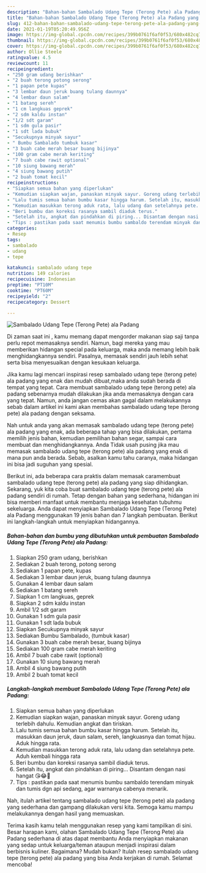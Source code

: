 ```yaml
---
description: "Bahan-bahan Sambalado Udang Tepe (Terong Pete) ala Padang yang enak Untuk Jualan"
title: "Bahan-bahan Sambalado Udang Tepe (Terong Pete) ala Padang yang enak Untuk Jualan"
slug: 412-bahan-bahan-sambalado-udang-tepe-terong-pete-ala-padang-yang-enak-untuk-jualan
date: 2021-01-19T05:20:49.956Z
image: https://img-global.cpcdn.com/recipes/399b0761f6af0f53/680x482cq70/sambalado-udang-tepe-terong-pete-ala-padang-foto-resep-utama.jpg
thumbnail: https://img-global.cpcdn.com/recipes/399b0761f6af0f53/680x482cq70/sambalado-udang-tepe-terong-pete-ala-padang-foto-resep-utama.jpg
cover: https://img-global.cpcdn.com/recipes/399b0761f6af0f53/680x482cq70/sambalado-udang-tepe-terong-pete-ala-padang-foto-resep-utama.jpg
author: Ollie Steele
ratingvalue: 4.5
reviewcount: 11
recipeingredient:
- "250 gram udang berishkan"
- "2 buah terong potong serong"
- "1 papan pete kupas"
- "3 lembar daun jeruk buang tulang daunnya"
- "4 lembar daun salam"
- "1 batang sereh"
- "1 cm langkuas geprek"
- "2 sdm kaldu instan"
- "1/2 sdt garam"
- "1 sdm gula pasir"
- "1 sdt lada bubuk"
- "Secukupnya minyak sayur"
- " Bumbu Sambalado tumbuk kasar"
- "3 buah cabe merah besar buang bijinya"
- "100 gram cabe merah keriting"
- "7 buah cabe rawit optional"
- "10 siung bawang merah"
- "4 siung bawang putih"
- "2 buah tomat kecil"
recipeinstructions:
- "Siapkan semua bahan yang diperlukan"
- "Kemudian siapkan wajan, panaskan minyak sayur. Goreng udang terlebih dahulu. Kemudian angkat dan tiriskan."
- "Lalu tumis semua bahan bumbu kasar hingga harum. Setelah itu, masukkan daun jeruk, daun salam, sereh, langkuasnya dan tomat hijau. Aduk hingga rata."
- "Kemudian masukkan terong aduk rata, lalu udang dan setelahnya pete. Aduh kembali hingga rata"
- "Beri bumbu dan koreksi rasanya sambil diaduk terus."
- "Setelah itu, angkat dan pindahkan di piring... Disantam dengan nasi hangat 😘😂🤤"
- "Tips : pastikan pada saat menumis bumbu sambaldo terendam minyak dan tumis dgn api sedang, agar warnanya cabenya menarik."
categories:
- Resep
tags:
- sambalado
- udang
- tepe

katakunci: sambalado udang tepe 
nutrition: 149 calories
recipecuisine: Indonesian
preptime: "PT10M"
cooktime: "PT60M"
recipeyield: "2"
recipecategory: Dessert

---
```



![Sambalado Udang Tepe (Terong Pete) ala Padang](https://img-global.cpcdn.com/recipes/399b0761f6af0f53/680x482cq70/sambalado-udang-tepe-terong-pete-ala-padang-foto-resep-utama.jpg)

Di zaman  saat ini , kamu memang dapat mengorder makanan siap saji tanpa perlu repot memasaknya sendiri. Namun, bagi mereka yang mau memberikan hidangan special pada keluarga, maka anda memang lebih baik menghidangkannya sendiri. Pasalnya, memasak sendiri jauh lebih sehat serta bisa menyesuaikan dengan kesukaan keluarga.

Jika kamu lagi mencari inspirasi resep sambalado udang tepe (terong pete) ala padang yang enak dan mudah dibuat,maka anda sudah berada di tempat yang tepat. Cara membuat sambalado udang tepe (terong pete) ala padang  sebenarnya mudah dilakukan jika anda memasaknya dengan cara yang tepat. Namun, anda jangan cemas akan gagal dalam melakukannya 
sebab dalam artikel ini kami akan membahas sambalado udang tepe (terong pete) ala padang dengan seksama.  



Nah untuk anda yang akan memasak sambalado udang tepe (terong pete) ala padang yang enak, ada beberapa tahap yang bisa dilakukan, pertama memilih jenis bahan, kemudian pemilihan bahan segar, sampai cara membuat dan menghidangkannya. Anda Tidak usah pusing jika mau memasak sambalado udang tepe (terong pete) ala padang yang enak di mana pun anda berada. Sebab, asalkan kamu  tahu caranya, maka hidangan ini bisa jadi suguhan yang spesial.

Berikut ini, ada beberapa cara praktis  dalam memasak caramembuat sambalado udang tepe (terong pete) ala padang yang siap dihidangkan. Sekarang, yuk kita coba buat sambalado udang tepe (terong pete) ala padang sendiri di rumah. Tetap dengan bahan yang sederhana, hidangan ini bisa memberi manfaat untuk membantu menjaga kesehatan tubuhmu sekeluarga. Anda dapat menyiapkan Sambalado Udang Tepe (Terong Pete) ala Padang menggunakan 19 jenis bahan dan 7 langkah pembuatan. Berikut ini langkah-langkah untuk menyiapkan hidangannya.

<!--inarticleads1-->

##### Bahan-bahan dan bumbu yang dibutuhkan untuk pembuatan Sambalado Udang Tepe (Terong Pete) ala Padang:

1. Siapkan 250 gram udang, berishkan
1. Sediakan 2 buah terong, potong serong
1. Sediakan 1 papan pete, kupas
1. Sediakan 3 lembar daun jeruk, buang tulang daunnya
1. Gunakan 4 lembar daun salam
1. Sediakan 1 batang sereh
1. Siapkan 1 cm langkuas, geprek
1. Siapkan 2 sdm kaldu instan
1. Ambil 1/2 sdt garam
1. Gunakan 1 sdm gula pasir
1. Gunakan 1 sdt lada bubuk
1. Siapkan Secukupnya minyak sayur
1. Sediakan  Bumbu Sambalado, (tumbuk kasar)
1. Gunakan 3 buah cabe merah besar, buang bijinya
1. Sediakan 100 gram cabe merah keriting
1. Ambil 7 buah cabe rawit (optional)
1. Gunakan 10 siung bawang merah
1. Ambil 4 siung bawang putih
1. Ambil 2 buah tomat kecil




<!--inarticleads2-->

##### Langkah-langkah membuat Sambalado Udang Tepe (Terong Pete) ala Padang:

1. Siapkan semua bahan yang diperlukan
1. Kemudian siapkan wajan, panaskan minyak sayur. Goreng udang terlebih dahulu. Kemudian angkat dan tiriskan.
1. Lalu tumis semua bahan bumbu kasar hingga harum. Setelah itu, masukkan daun jeruk, daun salam, sereh, langkuasnya dan tomat hijau. Aduk hingga rata.
1. Kemudian masukkan terong aduk rata, lalu udang dan setelahnya pete. Aduh kembali hingga rata
1. Beri bumbu dan koreksi rasanya sambil diaduk terus.
1. Setelah itu, angkat dan pindahkan di piring... Disantam dengan nasi hangat 😘😂🤤
1. Tips : pastikan pada saat menumis bumbu sambaldo terendam minyak dan tumis dgn api sedang, agar warnanya cabenya menarik.




Nah, itulah artikel tentang  sambalado udang tepe (terong pete) ala padang  yang sederhana dan gampang dilakukan versi kita. Semoga kamu mampu melakukannya dengan hasil yang memuaskan. 

Terima kasih kamu telah menggunakan resep yang kami tampilkan di sini. Besar harapan kami, olahan  Sambalado Udang Tepe (Terong Pete) ala Padang sederhana di atas dapat membantu Anda menyiapkan makanan yang sedap untuk keluarga/teman ataupun menjadi inspirasi dalam berbisnis kuliner. Bagaimana? Mudah bukan? Itulah resep sambalado udang tepe (terong pete) ala padang yang bisa Anda kerjakan di rumah. Selamat mencoba!

